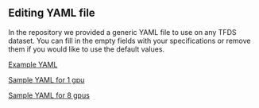 ## Editing YAML file

In the repository we provided a generic YAML file to use on any TFDS dataset. You can fill in the empty fields with your specifications or remove them if you would like to use the default values.

[Example YAML](https://github.com/esuleman/TFTutorials/blob/master/example.yaml)

[Sample YAML for 1 gpu](https://github.com/esuleman/TFTutorials/blob/master/retinanet_tfds_one_gpu.yaml)

[Sample YAML for 8 gpus](https://github.com/esuleman/TFTutorials/blob/master/retinanet_tfds_eight_gpu.yaml)
